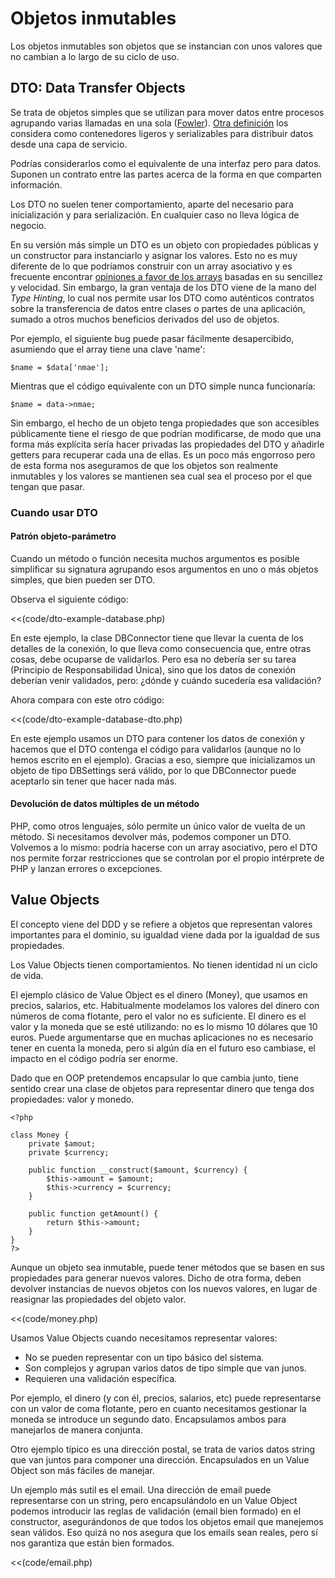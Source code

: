 # Objetos inmutables

Los objetos inmutables son objetos que se instancian con unos valores que no cambian a lo largo de su ciclo de uso.

## DTO: Data Transfer Objects

Se trata de objetos simples que se utilizan para mover datos entre procesos agrupando varias llamadas en una sola ([Fowler](http://martinfowler.com/eaaCatalog/dataTransferObject.html "P of EAA: Data Transfer Object")). [Otra definición](http://neverstopbuilding.com/data-transfer-object "DTO") los considera como contenedores ligeros y serializables para distribuir datos desde una capa de servicio.

Podrías considerarlos como el equivalente de una interfaz pero para datos. Suponen un contrato entre las partes acerca de la forma en que comparten información.

Los DTO no suelen tener comportamiento, aparte del necesario para inicialización y para serialización. En cualquier caso no lleva lógica de negocio.

En su versión más simple un DTO es un objeto con propiedades públicas y un constructor para instanciarlo y asignar los valores. Esto no es muy diferente de lo que podríamos construir con un array asociativo y es frecuente encontrar [opiniones a favor de los arrays](http://stackoverflow.com/questions/2056931/value-objects-vs-associative-arrays-in-php "Value objects vs associative arrays in PHP - Stack Overflow") basadas en su sencillez y velocidad. Sin embargo, la gran ventaja de los DTO viene de la mano del *Type Hinting*, lo cual nos permite usar los DTO como auténticos contratos sobre la transferencia de datos entre clases o partes de una aplicación, sumado a otros muchos beneficios derivados del uso de objetos.

Por ejemplo, el siguiente bug puede pasar fácilmente desapercibido, asumiendo que el array tiene una clave 'name':

	$name = $data['nmae'];

Mientras que el código equivalente con un DTO simple nunca funcionaría:

	$name = data->nmae;

Sin embargo, el hecho de un objeto tenga propiedades que son accesibles públicamente tiene el riesgo de que podrían modificarse, de modo que una forma más explícita sería hacer privadas las propiedades del DTO y añadirle getters para recuperar cada una de ellas. Es un poco más engorroso pero de esta forma nos aseguramos de que los objetos son realmente inmutables y los valores se mantienen sea cual sea el proceso por el que tengan que pasar.

### Cuando usar DTO

#### Patrón objeto-parámetro

Cuando un método o función necesita muchos argumentos es posible simplificar su signatura agrupando esos argumentos en uno o más objetos simples, que bien pueden ser DTO.

Observa el siguiente código:

<<(code/dto-example-database.php)

En este ejemplo, la clase DBConnector tiene que llevar la cuenta de los detalles de la conexión, lo que lleva como consecuencia que, entre otras cosas, debe ocuparse de validarlos. Pero esa no debería ser su tarea (Principio de Responsabilidad Única), sino que los datos de conexión deberían venir validados, pero: ¿dónde y cuándo sucedería esa validación?

Ahora compara con este otro código:

<<(code/dto-example-database-dto.php)

En este ejemplo usamos un DTO para contener los datos de conexión y hacemos que el DTO contenga el código para validarlos (aunque no lo hemos escrito en el ejemplo). Gracias a eso, siempre que inicializamos un objeto de tipo DBSettings será válido, por lo que DBConnector puede aceptarlo sin tener que hacer nada más.


#### Devolución de datos múltiples de un método

PHP, como otros lenguajes, sólo permite un único valor de vuelta de un método. Si necesitamos devolver más, podemos componer un DTO. Volvemos a lo mismo: podría hacerse con un array asociativo, pero el DTO nos permite forzar restricciones que se controlan por el propio intérprete de PHP y lanzan errores o excepciones.

## Value Objects

El concepto viene del DDD y se refiere a objetos que representan valores importantes para el dominio, su igualdad viene dada por la igualdad de sus propiedades.

Los Value Objects tienen comportamientos. No tienen identidad ni un ciclo de vida. 

El ejemplo clásico de Value Object es el dinero (Money), que usamos en precios, salarios, etc. Habitualmente modelamos los valores del dinero con números de coma flotante, pero el valor no es suficiente. El dinero es el valor y la moneda que se esté utilizando: no es lo mismo 10 dólares que 10 euros. Puede argumentarse que en muchas aplicaciones no es necesario tener en cuenta la moneda, pero si algún día en el futuro eso cambiase, el impacto en el código podría ser enorme.

Dado que en OOP pretendemos encapsular lo que cambia junto, tiene sentido crear una clase de objetos para representar dinero que tenga dos propiedades: valor y monedo.

	<?php

	class Money {
		private $amout;
		private $currency;
	
		public function __construct($amount, $currency) {
			$this->amount = $amount;
			$this->currency = $currency;
		}
	
		public function getAmount() {
			return $this->amount;
		}
	}
	?>

Aunque un objeto sea inmutable, puede tener métodos que se basen en sus propiedades para generar nuevos valores. Dicho de otra forma, deben devolver instancias de nuevos objetos con los nuevos valores, en lugar de reasignar las propiedades del objeto valor.

<<(code/money.php)

Usamos Value Objects cuando necesitamos representar valores:

* No se pueden representar con un tipo básico del sistema.
* Son complejos y agrupan varios datos de tipo simple que van junos.
* Requieren una validación específica.

Por ejemplo, el dinero (y con él, precios, salarios, etc) puede representarse con un valor de coma flotante, pero en cuanto necesitamos gestionar la moneda se introduce un segundo dato. Encapsulamos ambos para manejarlos de manera conjunta.

Otro ejemplo típico es una dirección postal, se trata de varios datos string que van juntos para componer una dirección. Encapsulados en un Value Object son más fáciles de manejar.

Un ejemplo más sutil es el email. Una dirección de email puede representarse con un string, pero encapsulándolo en un Value Object podemos introducir las reglas de validación (email bien formado) en el constructor, asegurándonos de que todos los objetos email que manejemos sean válidos. Eso quizá no nos asegura que los emails sean reales, pero sí nos garantiza que están bien formados.

<<(code/email.php)

